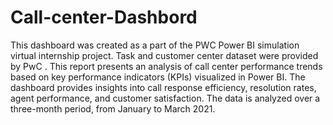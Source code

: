 # Call-center-Dashbord
This dashboard was created as a part of the PWC Power BI simulation virtual internship project. Task and customer center dataset were provided by PwC .
This report presents an analysis of call center performance trends based on key performance indicators (KPIs) visualized in Power BI. The dashboard provides insights into call response efficiency, resolution rates, agent performance, and customer satisfaction. The data is analyzed over a three-month period, from January to March 2021.
